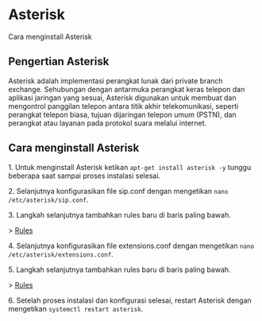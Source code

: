 # Asterisk
Cara menginstall Asterisk
<h2>Pengertian Asterisk</h2>
<p>Asterisk adalah implementasi perangkat lunak dari private branch exchange. Sehubungan dengan antarmuka perangkat keras telepon dan aplikasi jaringan yang sesuai, Asterisk digunakan untuk membuat dan mengontrol panggilan telepon antara titik akhir telekomunikasi, seperti perangkat telepon biasa, tujuan dijaringan telepon umum (PSTN), dan perangkat atau layanan pada protokol suara melalui internet.</p>
<h2>Cara menginstall Asterisk</h3>
<p>1. Untuk menginstall Asterisk ketikan <code>apt-get install asterisk -y</code> tunggu beberapa saat sampai proses instalasi selesai.</p>
<p>2. Selanjutnya konfigurasikan file sip.conf dengan mengetikan <code>nano /etc/asterisk/sip.conf</code>.</p>
<p>3. Langkah selanjutnya tambahkan rules baru di baris paling bawah.</p>
<p>> <a href="https://github.com/sikunyuk64/asterisk/blob/main/sip.conf">Rules</a></p>
<p>4. Selanjutnya konfigurasikan file extensions.conf dengan mengetikan <code>nano /etc/asterisk/extensions.conf</code>.</p>
<p>5. Langkah selanjutnya tambahkan rules baru di baris paling bawah.</p>
<p>> <a href="https://github.com/sikunyuk64/asterisk/blob/main/extensions.conf">Rules</a></p>
<p>6. Setelah proses instalasi dan konfigurasi selesai, restart Asterisk dengan mengetikan <code>systemctl restart asterisk</code>.</p>
